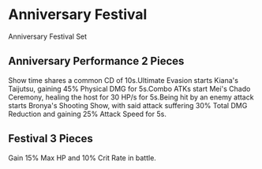 # Anniversary Festival

Anniversary Festival Set

## Anniversary Performance 2 Pieces

Show time shares a common CD of 10s.Ultimate Evasion starts Kiana's Taijutsu, gaining 45% Physical DMG for 5s.Combo ATKs start Mei's Chado Ceremony, healing the host for 30 HP/s for 5s.Being hit by an enemy attack starts Bronya's Shooting Show, with said attack suffering 30% Total DMG Reduction and gaining 25% Attack Speed for 5s.

## Festival 3 Pieces

Gain 15% Max HP and 10% Crit Rate in battle.